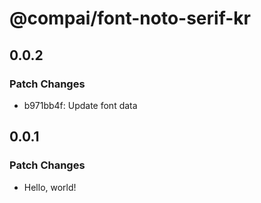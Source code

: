 # @compai/font-noto-serif-kr

## 0.0.2

### Patch Changes

- b971bb4f: Update font data

## 0.0.1

### Patch Changes

- Hello, world!
